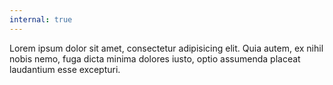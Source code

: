 ```yaml
---
internal: true
---
```


Lorem ipsum dolor sit amet, consectetur adipisicing elit. Quia autem, ex nihil nobis nemo, fuga dicta minima dolores iusto, optio assumenda placeat laudantium esse excepturi.